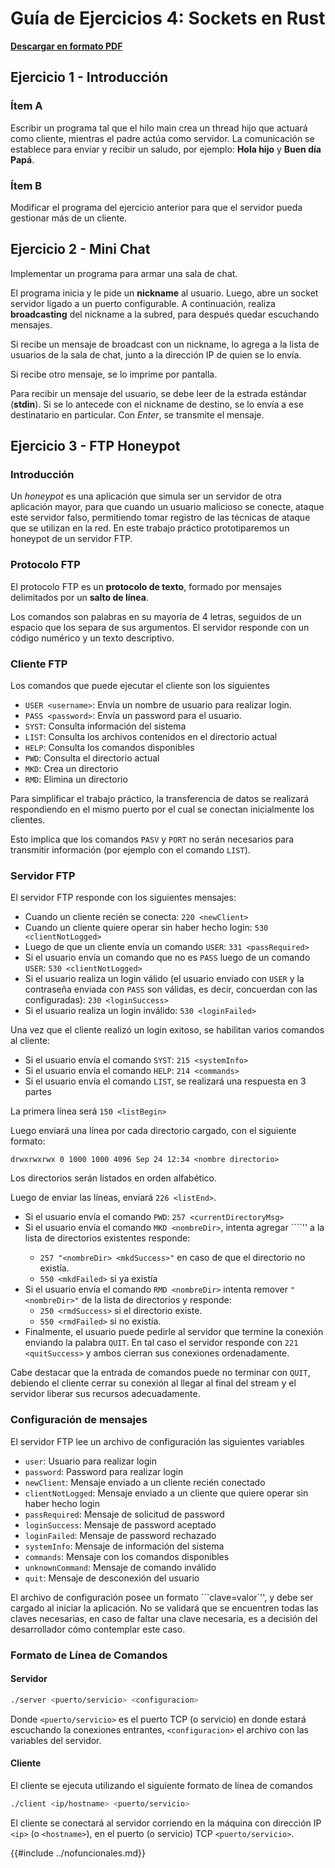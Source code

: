 # Guía de Ejercicios 4: Sockets en Rust

[**Descargar en formato PDF**](./guia4_sockets.pdf)

## Ejercicio 1 - Introducción

### Ítem A

Escribir un programa tal que el hilo main crea un thread hijo que actuará como cliente, mientras el padre actúa como servidor. La comunicación se establece para enviar y recibir un saludo, por ejemplo: **Hola hijo** y **Buen día Papá**.

### Ítem B

Modificar el programa del ejercicio anterior para que el servidor pueda gestionar más de un cliente.

## Ejercicio 2 - Mini Chat

Implementar un programa para armar una sala de chat.

El programa inicia y le pide un **nickname** al usuario. Luego, abre un socket servidor ligado a un puerto configurable. A continuación, realiza **broadcasting** del nickname a la subred, para después quedar escuchando mensajes.

Si recibe un mensaje de broadcast con un nickname, lo agrega a la lista de usuarios de la sala de chat, junto a la dirección IP de quien se lo envía.

Si recibe otro mensaje, se lo imprime por pantalla.

Para recibir un mensaje del usuario, se debe leer de la estrada estándar (**stdin**). Si se lo antecede con el nickname de destino, se lo envía a ese destinatario en particular. Con <em>Enter</em>, se transmite el mensaje.

## Ejercicio 3 - FTP Honeypot

### Introducción

Un <em>honeypot</em> es una aplicación que simula ser un servidor de otra aplicación mayor, para que cuando un usuario malicioso se conecte, ataque este servidor falso, permitiendo tomar registro de las técnicas de ataque que se utilizan en la red.
En este trabajo práctico prototiparemos un honeypot de un servidor FTP.

### Protocolo FTP

El protocolo FTP es un **protocolo de texto**, formado por mensajes delimitados por un **salto de línea**.

Los comandos son palabras en su mayoría de 4 letras, seguidos de un espacio que los separa de sus argumentos. El servidor responde con un código numérico y un texto descriptivo.

### Cliente FTP

Los comandos que puede ejecutar el cliente son los siguientes

- `USER <username>`: Envía un nombre de usuario para realizar login.
- `PASS <password>`: Envía un password para el usuario.
- `SYST`: Consulta información del sistema
- `LIST`: Consulta los archivos contenidos en el directorio actual
- `HELP`: Consulta los comandos disponibles
- `PWD`: Consulta el directorio actual
- `MKD`: Crea un directorio
- `RMD`: Elimina un directorio

Para simplificar el trabajo práctico, la transferencia de datos se realizará respondiendo en el mismo puerto por el cual se conectan inicialmente los clientes.

Esto implica que los comandos `PASV` y `PORT` no serán necesarios para transmitir información (por ejemplo con el comando `LIST`).

### Servidor FTP

El servidor FTP responde con los siguientes mensajes:

- Cuando un cliente recién se conecta: `220 <newClient>`
- Cuando un cliente quiere operar sin haber hecho login: `530 <clientNotLogged>`
- Luego de que un cliente envía un comando `USER`: `331 <passRequired>`
- Si el usuario envía un comando que no es `PASS` luego de un comando `USER`: `530 <clientNotLogged>`
- Si el usuario realiza un login válido (el usuario enviado con `USER` y la contraseña enviada con `PASS` son válidas, es decir, concuerdan con las configuradas): `230 <loginSuccess>`
- Si el usuario realiza un login inválido: `530 <loginFailed>`

Una vez que el cliente realizó un login exitoso, se habilitan varios comandos al cliente:

- Si el usuario envía el comando `SYST`: `215 <systemInfo>`
- Si el usuario envía el comando `HELP`: `214 <commands>`
- Si el usuario envía el comando `LIST`, se realizará una respuesta en 3 partes

La primera línea será `150 <listBegin>`

Luego enviará una línea por cada directorio cargado, con el siguiente formato:

```
drwxrwxrwx 0 1000 1000 4096 Sep 24 12:34 <nombre directorio>
```

Los directorios serán listados en orden alfabético.

Luego de enviar las líneas, enviará `226 <listEnd>`.

- Si el usuario envía el comando `PWD`: `257 <currentDirectoryMsg>`
- Si el usuario envía el comando `MKD <nombreDir>`, intenta agregar ```<nombreDir>`'' a la lista de directorios existentes responde:
  - `257 "<nombreDir> <mkdSuccess>"` en caso de que el directorio no existía.
  - `550 <mkdFailed>` si ya existía
- Si el usuario envía el comando `RMD <nombreDir>` intenta remover `"<nombreDir>"` de la lista de directorios y responde:
  - `250 <rmdSuccess>` si el directorio existe.
  - `550 <rmdFailed>` si no existía.
- Finalmente, el usuario puede pedirle al servidor que termine la conexión enviando la palabra `QUIT`. En tal caso el servidor responde con `221 <quitSuccess>` y ambos cierran sus conexiones ordenadamente.

Cabe destacar que la entrada de comandos puede no terminar con `QUIT`, debiendo el cliente cerrar su conexión al llegar al final del stream y el servidor liberar sus recursos adecuadamente.

### Configuración de mensajes

El servidor FTP lee un archivo de configuración las siguientes variables

- `user`: Usuario para realizar login
- `password`: Password para realizar login
- `newClient`: Mensaje enviado a un cliente recién conectado
- `clientNotLogged`: Mensaje enviado a un cliente que quiere operar sin haber hecho login
- `passRequired`: Mensaje de solicitud de password
- `loginSuccess`: Mensaje de password aceptado
- `loginFailed`: Mensaje de password rechazado
- `systemInfo`: Mensaje de información del sistema
- `commands`: Mensaje con los comandos disponibles
- `unknownCommand`: Mensaje de comando inválido
- `quit`: Mensaje de desconexión del usuario

El archivo de configuración posee un formato ```clave=valor`'', y debe ser cargado al iniciar la aplicación. No se validará que se encuentren todas las claves necesarias, en caso de faltar una clave necesaria, es a decisión del desarrollador cómo contemplar este caso.

### Formato de Línea de Comandos

#### Servidor

```bash
./server <puerto/servicio> <configuracion>
```

Donde `<puerto/servicio>` es el puerto TCP (o servicio) en donde estará escuchando la conexiones entrantes, `<configuracion>` el archivo con las variables del servidor.

#### Cliente

El cliente se ejecuta utilizando el siguiente formato de línea de comandos

```bash
./client <ip/hostname> <puerto/servicio>
```

El cliente se conectará al servidor corriendo en la máquina con dirección IP `<ip>` (o `<hostname>`), en el puerto (o servicio) TCP `<puerto/servicio>`.

{{#include ../nofuncionales.md}}
